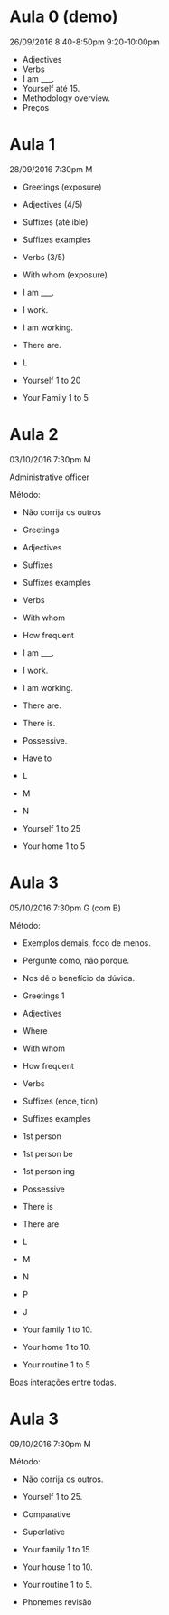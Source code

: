 # Aula 0 (demo)

26/09/2016
8:40-8:50pm
9:20-10:00pm

* Adjectives
* Verbs
* I am ___.
* Yourself até 15.
* Methodology overview.
* Preços

# Aula 1

28/09/2016
7:30pm
M

- Greetings (exposure)
- Adjectives (4/5)
- Suffixes (até ible)
- Suffixes examples
- Verbs (3/5)
- With whom (exposure)

- I am ___.
- I work.
- I am working.
- There are.

- L

- Yourself 1 to 20
- Your Family 1 to 5

# Aula 2

03/10/2016
7:30pm
M

Administrative officer

Método: 
- Não corrija os outros

- Greetings 
- Adjectives
- Suffixes 
- Suffixes examples
- Verbs 
- With whom
- How frequent

- I am ___.
- I work.
- I am working.
- There are.
- There is.
- Possessive.
- Have to

- L
- M
- N

- Yourself 1 to 25
- Your home 1 to 5

# Aula 3

05/10/2016
7:30pm
G
(com B)

Método:
- Exemplos demais, foco de menos.
- Pergunte como, não porque.
- Nos dê o benefício da dúvida.	

- Greetings 1
- Adjectives
- Where
- With whom
- How frequent
- Verbs

- Suffixes (ence, tion)
- Suffixes examples

- 1st person
- 1st person be
- 1st person ing

- Possessive
- There is
- There are

- L
- M
- N
- P
- J

- Your family 1 to 10.
- Your home 1 to 10.
- Your routine 1 to 5

Boas interações entre todas.


# Aula 3
09/10/2016
7:30pm
M

Método:
- Não corrija os outros.

- Yourself 1 to 25.

- Comparative
- Superlative

- Your family 1 to 15.
- Your house 1 to 10.
- Your routine 1 to 5.

- Phonemes revisão